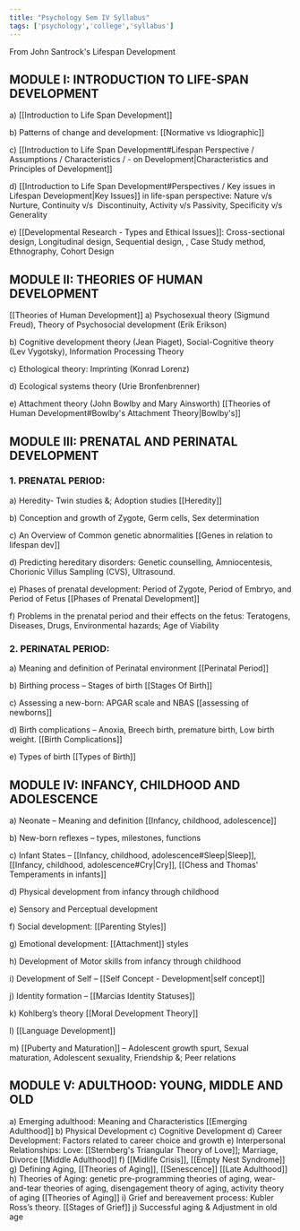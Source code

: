 ```yaml
---
title: "Psychology Sem IV Syllabus"
tags: ['psychology','college','syllabus']
---
```


From John Santrock's Lifespan Development  
## MODULE I: INTRODUCTION TO LIFE-SPAN DEVELOPMENT
a)  [[Introduction to Life Span Development]]

b) Patterns of change and development: [[Normative vs Idiographic]]

c)  [[Introduction to Life Span Development#Lifespan Perspective / Assumptions / Characteristics / - on Development|Characteristics and Principles of Development]]

d) [[Introduction to Life Span Development#Perspectives / Key issues in Lifespan Development|Key Issues]] in life-span perspective: Nature v/s Nurture, Continuity v/s  Discontinuity, Activity v/s Passivity, Specificity v/s Generality 

e) [[Developmental Research - Types and Ethical Issues]]: Cross-sectional design, Longitudinal design, Sequential design, , Case Study method,  Ethnography, Cohort Design 


## MODULE II: THEORIES OF HUMAN DEVELOPMENT
[[Theories of Human Development]]
a) Psychosexual theory (Sigmund Freud),
Theory of Psychosocial development (Erik
Erikson)

b) Cognitive development theory (Jean Piaget), 
Social-Cognitive theory (Lev Vygotsky), Information Processing Theory  

c) Ethological theory: Imprinting (Konrad Lorenz) 

d) Ecological systems theory (Urie Bronfenbrenner) 

e) Attachment theory (John Bowlby and Mary Ainsworth) [[Theories of Human Development#Bowlby's Attachment Theory|Bowlby's]]

## MODULE III: PRENATAL AND PERINATAL DEVELOPMENT
### 1. PRENATAL PERIOD:  
a) Heredity- Twin studies &; Adoption studies [[Heredity]]

b) Conception and growth of Zygote, Germ cells, Sex determination 

c) An Overview of Common genetic abnormalities [[Genes in relation to lifespan dev]]

d) Predicting hereditary disorders: Genetic counselling, Amniocentesis, Chorionic Villus Sampling (CVS), Ultrasound. 

e) Phases of prenatal development: Period of Zygote, Period of Embryo, and Period of Fetus [[Phases of Prenatal Development]]

f) Problems in the prenatal period and their effects on the fetus: Teratogens, Diseases, Drugs, Environmental hazards; Age of Viability 

### 2. PERINATAL PERIOD: 
a) Meaning and definition of Perinatal environment [[Perinatal Period]]

b) Birthing process – Stages of birth [[Stages Of Birth]]

c) Assessing a new-born: APGAR scale and NBAS [[assessing of newborns]]

d) Birth complications – Anoxia, Breech birth, premature birth, Low birth weight. [[Birth Complications]]

e) Types of birth [[Types of Birth]]

## MODULE IV: INFANCY, CHILDHOOD AND ADOLESCENCE 
a) Neonate – Meaning and definition [[Infancy, childhood, adolescence]]

b) New-born reflexes – types, milestones, functions 

c) Infant States – [[Infancy, childhood, adolescence#Sleep|Sleep]], [[Infancy, childhood, adolescence#Cry|Cry]],  [[Chess and Thomas' Temperaments in infants]]

d) Physical development from infancy through childhood 

e) Sensory and Perceptual development 

f) Social development:  [[Parenting Styles]]

g) Emotional development:  [[Attachment]] styles

h) Development of Motor skills from infancy through childhood 

i) Development of Self –  [[Self Concept - Development|self concept]]

j) Identity formation –  [[Marcias Identity Statuses]]

k) Kohlberg’s theory [[Moral Development Theory]]

l) [[Language Development]]

m) [[Puberty and Maturation]] – Adolescent growth spurt, Sexual maturation, Adolescent sexuality, Friendship &; Peer relations 

## MODULE V: ADULTHOOD: YOUNG, MIDDLE AND OLD 
a) Emerging adulthood: Meaning and Characteristics [[Emerging Adulthood]]
b) Physical Development 
c) Cognitive Development
d) Career Development: Factors related to career choice and growth 
e) Interpersonal Relationships: Love: [[Sternberg's Triangular Theory of Love]]; Marriage, Divorce  [[Middle Adulthood]]
f) [[Midlife Crisis]],  [[Empty Nest Syndrome]]
g) Defining Aging, [[Theories of Aging]], [[Senescence]] [[Late Adulthood]]
h) Theories of Aging: genetic pre-programming theories of aging, wear-and-tear theories of aging, disengagement theory of aging, activity theory of aging [[Theories of Aging]]
i) Grief and bereavement process: Kubler Ross’s theory. [[Stages of Grief]]
j) Successful aging & Adjustment in old age 


